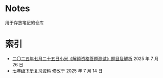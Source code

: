 # Notes
用于存放笔记的仓库

# 索引
- [二〇二五年七月二十五日小米《解锁资格答题测试》题目及解析](notes/20250726_mi_bl_unlock_exam_7_25.md) 2025 年 7 月 26 日
- [七年级下册复习资料](notes/20250714_grade_7_part_B.md) 修改于 2025 年 7 月 14 日
